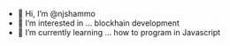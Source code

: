 - 👋 Hi, I’m @njshammo
- 👀 I’m interested in ... blockhain development
- 🌱 I’m currently learning ... how to program in Javascript
<!---
njshammo/njshammo is a ✨ special ✨ repository because its `README.md` (this file) appears on your GitHub profile.
You can click the Preview link to take a look at your changes.
--->
